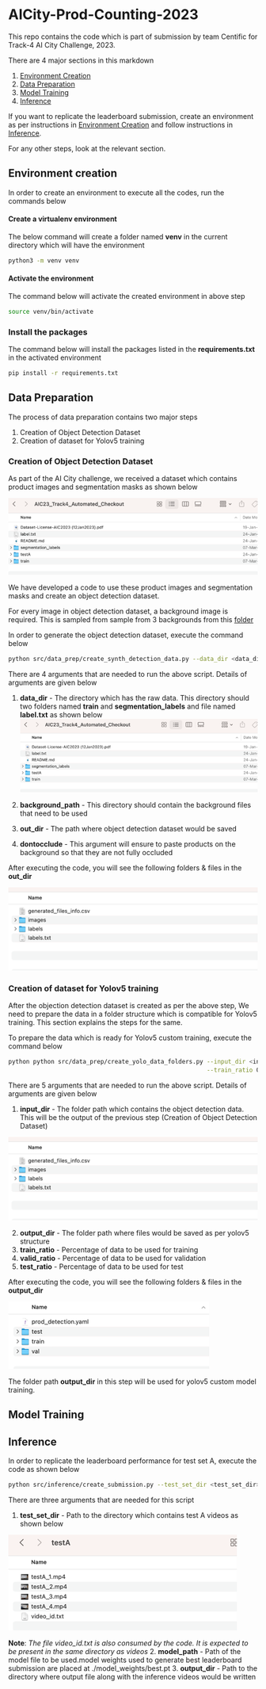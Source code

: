# AICity-Prod-Counting-2023
This repo contains the code which is part of submission by team Centific for Track-4 AI City Challenge, 2023.

There are 4 major sections in this markdown
1. [Environment Creation](#environment-creation)
2. [Data Preparation](#data-preparation)
3. [Model Training](#model-training)
4. [Inference](#inference)

If you want to replicate the leaderboard submission, create an environment as per instructions 
in [Environment Creation](#environment-creation) and follow instructions in [Inference](#inference).

For any other steps, look at the relevant section.

## Environment creation
In order to create an environment to execute all the codes, run the commands below

#### Create a virtualenv environment
The below command will create a folder named **venv** in the current directory which will have the environment

```bash
python3 -m venv venv
```

#### Activate the environment
The command below will activate the created environment in above step
```bash
source venv/bin/activate
```

### Install the packages
The command below will install the packages listed in the **requirements.txt** in the activated environment

```bash
pip install -r requirements.txt
```

## Data Preparation
The process of data preparation contains two major steps
1. Creation of Object Detection Dataset
2. Creation of dataset for Yolov5 training 


### Creation of Object Detection Dataset
As part of the AI City challenge, we received a dataset which contains product images and 
segmentation masks as shown below

![dataset_folder.png](assets/dataset_folder.png)

We have developed a code to use these product images and segmentation masks and create 
an object detection dataset.

For every image in object detection dataset, a background image is required. This is sampled from
sample from 3 backgrounds from this [folder](./backgrounds)

In order to generate the object detection dataset, execute the command below
```bash
python src/data_prep/create_synth_detection_data.py --data_dir <data_dir> --background_path ./backgrounds --out_dir <out_dir> --dontocclude
```
There are 4 arguments that are needed to run the above script. 
Details of arguments are given below
1. **data_dir** - The directory which has the raw data. This directory should two folders named **train** and **segmentation_labels** and file named **label.txt** as shown below
![dataset_folder.png](assets/dataset_folder.png)

2. **background_path** - This directory should contain the background files that need to be used

3. **out_dir** - The path where object detection dataset would be saved

4. **dontocclude** - This argument will ensure to paste products on the background so that they are not fully occluded

After executing the code, you will see the following folders & files  in the **out_dir**

![data_generate_output_structure.png](assets/data_generate_output_structure.png)

### Creation of dataset for Yolov5 training
After the objection detection dataset is created as per the above step, We 
need to prepare the data in a folder structure which is compatible for Yolov5 training.
This section explains the steps for the same.

To prepare the data which is ready for Yolov5 custom training, execute the command below
```bash
python python src/data_prep/create_yolo_data_folders.py --input_dir <input_dir> --output_dir <output_dir> \
                                                        --train_ratio 0.7 --valid_ratio 0.15 --test_ratio 0.15
```
There are 5 arguments that are needed to run the above script. 
Details of arguments are given below
1. **input_dir** - The folder path which contains the object detection data. This will be the 
output of the previous step (Creation of Object Detection Dataset)

![data_generate_output_structure.png](assets/data_generate_output_structure.png)

2. **output_dir** - The folder path where files would be saved as per yolov5 structure
3. **train_ratio** - Percentage of data to be used for training
4. **valid_ratio** - Percentage of data to be used for validation
5. **test_ratio** - Percentage of data to be used for test

After executing the code, you will see the following folders & files in the **output_dir**

![yolo_folder_structure.png](assets/yolo_folder_structure.png)

The folder path **output_dir** in this step will be used for yolov5 custom model training. 

## Model Training

## Inference
In order to replicate the leaderboard performance for test set A, execute the code as shown below

```bash
python src/inference/create_submission.py --test_set_dir <test_set_dir> --model_path ./model_weights/best.pt --output_dir <output_dir>
```

There are three arguments that are needed for this script

1. **test_set_dir** - Path to the directory which contains test A videos as shown below

![test_dir_structure.png](assets/test_dir_structure.png)

**Note**: _The file video_id.txt is also consumed by the code. It is expected to be present in the same directory as videos_
2. **model_path** - Path of the model file to be used.model weights used to generate best leaderboard submission are placed at ./model_weights/best.pt
3. **output_dir** - Path to the directory where output file along with the inference videos would be written
